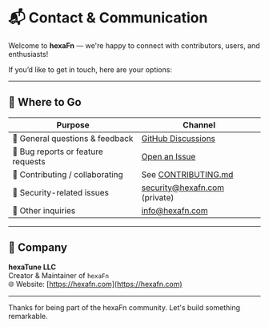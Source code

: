 <!--
SPDX-FileCopyrightText: 2025 Hüsamettin Arabacı
SPDX-License-Identifier: MIT
-->

# 📬 Contact & Communication

Welcome to **hexaFn** — we're happy to connect with contributors, users, and enthusiasts!

If you’d like to get in touch, here are your options:

---

## 🧭 Where to Go

| Purpose                            | Channel                                                                 |
|-----------------------------------|-------------------------------------------------------------------------|
| 💬 General questions & feedback    | [GitHub Discussions](https://github.com/hTuneSys/hexaFn/discussions)   |
| 🐛 Bug reports or feature requests | [Open an Issue](https://github.com/hTuneSys/hexaFn/issues)             |
| 🤝 Contributing / collaborating    | See [CONTRIBUTING.md](./.github/CONTRIBUTING.md)                        |
| 🔐 Security-related issues         | [security@hexafn.com](mailto:security@hexafn.com) (private)            |
| 📧 Other inquiries                  | [info@hexafn.com](mailto:info@hexafn.com)                               |

---

## 📎 Company

**hexaTune LLC**  
Creator & Maintainer of `hexaFn`  
🌐 Website: [https://hexafn.com](https://hexafn.com)

---

Thanks for being part of the hexaFn community. Let's build something remarkable.
